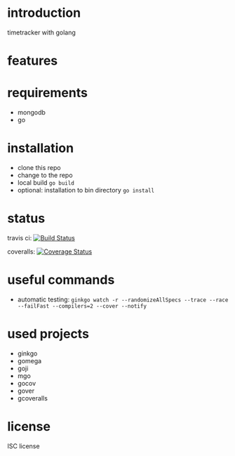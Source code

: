 # introduction
timetracker with golang

# features

# requirements
* mongodb
* go

# installation
* clone this repo
* change to the repo
* local build `go build`
* optional: installation to bin directory `go install`

# status
travis ci: [![Build Status](https://travis-ci.org/zippelmann/gtt.svg?branch=master)](https://travis-ci.org/zippelmann/gtt)

coveralls: [![Coverage Status](https://coveralls.io/repos/zippelmann/gtt/badge.svg)](https://coveralls.io/r/zippelmann/gtt)

# useful commands
* automatic testing: `ginkgo watch -r --randomizeAllSpecs --trace --race --failFast --compilers=2 --cover --notify`

# used projects
* ginkgo
* gomega
* goji
* mgo
* gocov
* gover
* gcoveralls

# license
ISC license
